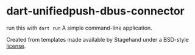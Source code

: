 # dart-unifiedpush-dbus-connector

run this with `dart run`
A simple command-line application.

Created from templates made available by Stagehand under a BSD-style
[license](https://github.com/dart-lang/stagehand/blob/master/LICENSE).
